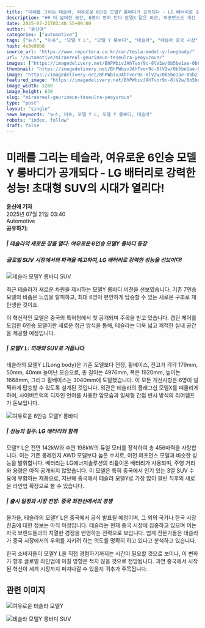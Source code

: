 ```yaml
---
title: "미래를 그리는 테슬라, 여유로운 6인승 모델Y 롱바디가 공개되다 - LG 배터리로 강력한 성능! 초대형 SUV의 시대가 열리다!"
description: "## 더 넓어진 공간, 6명이 편히 탄다 모델X 닮은 외관, 퍼포먼스도 개선 글로벌 출시 가능성, 국내는 미정 ..."
date: 2025-07-21T03:40:55+09:00
author: "윤신애"
categories: ["automotive"]
tags: ["뉴스", "이슈", "모델 Y L", "모델 Y 롱보디", "테슬라", "테슬라 중국 시장", "SUV트렌드변화", "전기차공간혁신"]
hash: 4e3e90b8
source_url: "https://www.reportera.co.kr/car/tesla-model-y-longbody/"
url: "/automotive/miraereul-geurineun-teseulra-yeoyuroun/"
images: ["https://imagedelivery.net/BhPWbivJAhTvor9c-8lV2w/0b5be1ae-0bb2-4a52-5a21-098f9ca4f200/public", "https://imagedelivery.net/BhPWbivJAhTvor9c-8lV2w/5680c9cd-bb55-40f6-f433-fa13c7b39a00/public", "https://imagedelivery.net/BhPWbivJAhTvor9c-8lV2w/188d2dbb-5235-4a80-3ebe-70ad3af9b300/public", "https://imagedelivery.net/BhPWbivJAhTvor9c-8lV2w/bdf4bae2-4564-4a97-53b3-0e5fdbed8c00/public"]
thumbnail: "https://imagedelivery.net/BhPWbivJAhTvor9c-8lV2w/0b5be1ae-0bb2-4a52-5a21-098f9ca4f200/public"
image: "https://imagedelivery.net/BhPWbivJAhTvor9c-8lV2w/0b5be1ae-0bb2-4a52-5a21-098f9ca4f200/public"
featured_image: "https://imagedelivery.net/BhPWbivJAhTvor9c-8lV2w/0b5be1ae-0bb2-4a52-5a21-098f9ca4f200/public"
image_width: 1200
image_height: 630
slug: "miraereul-geurineun-teseulra-yeoyuroun"
type: "post"
layout: "single"
news_keywords: "뉴스, 이슈, 모델 Y L, 모델 Y 롱보디, 테슬라"
robots: "index, follow"
draft: false
---
```


# 미래를 그리는 테슬라, 여유로운 6인승 모델Y 롱바디가 공개되다 - LG 배터리로 강력한 성능! 초대형 SUV의 시대가 열리다!

**윤신애 기자**  
2025년 07월 21일 03:40  
Automotive  
**공유하기:**

##### | 테슬라의 새로운 장을 열다: 여유로운 6인승 모델Y 롱바디 등장
##### 글로벌 SUV 시장에서의 파격을 예고하며, LG 배터리로 강력한 성능을 선보이다!

![테슬라 모델Y 롱바디 SUV](https://imagedelivery.net/BhPWbivJAhTvor9c-8lV2w/5680c9cd-bb55-40f6-f433-fa13c7b39a00/public)


최근 테슬라가 새로운 차원을 제시하는 모델Y 롱바디 버전을 선보였습니다. 기존 7인승 모델의 비좁은 느낌을 탈피하고, 최대 6명이 편안하게 탑승할 수 있는 새로운 구조로 재탄생한 것이죠.

이 혁신적인 모델은 중국의 특허청에서 첫 공개되며 주목을 받고 있습니다. 캡틴 체어를 도입한 6인승 모델이란 새로운 접근 방식을 통해, 테슬라는 더욱 넓고 쾌적한 실내 공간을 제공할 예정입니다.

##### | 모델Y L: 미래의 SUV로 거듭나다

테슬라의 모델Y L(Long body)은 기존 모델보다 전장, 휠베이스, 전고가 각각 179mm, 50mm, 40mm 늘어난 모습으로, 총 길이는 4976mm, 폭은 1920mm, 높이는 1668mm, 그리고 휠베이스는 3040mm에 도달했습니다. 이 모든 개선사항은 6명이 널찍하게 탑승할 수 있도록 설계된 것입니다. 외관은 테슬라의 플래그십 모델X를 떠올리게 하며, 사이버트럭의 디자인 언어를 차용한 앞모습과 일체형 간접 반사 방식의 리어램프가 돋보입니다.

![여유로운 6인승 모델Y 롱바디](https://imagedelivery.net/BhPWbivJAhTvor9c-8lV2w/bdf4bae2-4564-4a97-53b3-0e5fdbed8c00/public)


##### | 성능의 질주: LG 배터리와 함께

모델Y L은 전면 142kW와 후면 198kW의 듀얼 모터를 장착하여 총 456마력을 자랑합니다. 이는 기존 롱레인지 AWD 모델보다 높은 수치로, 이전 퍼포먼스 모델과 비슷한 성능을 발휘합니다. 배터리는 LG에너지솔루션의 리튬이온 배터리가 사용되며, 주행 거리와 용량은 아직 공개되지 않았습니다. 이 모델은 특히 중국에서 인기 있는 3열 SUV 수요에 부합하는 제품으로, 지난해 중국에서 테슬라 모델Y로 가장 많이 팔린 직후의 새로운 라인업 확장으로 볼 수 있습니다.

##### | 출시 일정과 시장 전망: 중국 최전선에서의 경쟁

올가을, 테슬라의 모델Y L은 중국에서 공식 발표될 예정이며, 그 외의 국가나 한국 시장 진출에 대한 정보는 아직 미정입니다. 테슬라는 현재 중국 시장에 집중하고 있으며 이는 자국 브랜드들과의 치열한 경쟁을 반영하는 전략으로 보입니다. 업계 전문가들은 테슬라가 중국 시장에서의 우위를 지키려 하는 의도를 명확히 하고 있다고 분석하고 있습니다.

한국 소비자들이 모델Y L을 직접 경험하기까지는 시간이 필요할 것으로 보이나, 이 변화가 향후 글로벌 라인업에 미칠 영향은 적지 않을 것으로 전망됩니다. 과연 중국에서 시작된 혁신이 세계 시장까지 퍼져나갈 수 있을지 귀추가 주목됩니다.

## 관련 이미지

![여유로운 테슬라 모델Y](https://imagedelivery.net/BhPWbivJAhTvor9c-8lV2w/0b5be1ae-0bb2-4a52-5a21-098f9ca4f200/public)

![테슬라 모델Y 롱바디 SUV](https://imagedelivery.net/BhPWbivJAhTvor9c-8lV2w/188d2dbb-5235-4a80-3ebe-70ad3af9b300/public)

